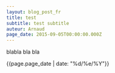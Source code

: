 ```yaml
---
layout: blog_post_fr
title: test
subtitle: test subtitle
auteur: Arnaud
page_date: 2015-09-05T00:00:00.000Z
---
```

blabla bla bla

{{page.page_date | date: &quot;%d/%e/%Y&quot;}}